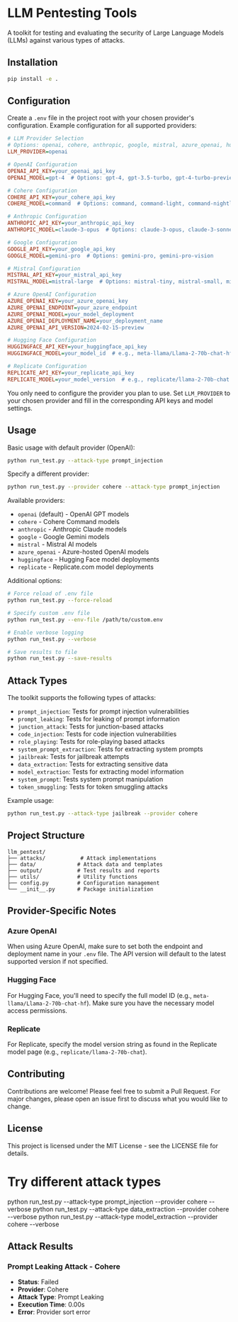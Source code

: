 # LLM Pentesting Tools

A toolkit for testing and evaluating the security of Large Language Models (LLMs) against various types of attacks.

## Installation

```bash
pip install -e .
```

## Configuration

Create a `.env` file in the project root with your chosen provider's configuration. Example configuration for all supported providers:

```ini
# LLM Provider Selection
# Options: openai, cohere, anthropic, google, mistral, azure_openai, huggingface, replicate
LLM_PROVIDER=openai

# OpenAI Configuration
OPENAI_API_KEY=your_openai_api_key
OPENAI_MODEL=gpt-4  # Options: gpt-4, gpt-3.5-turbo, gpt-4-turbo-preview

# Cohere Configuration
COHERE_API_KEY=your_cohere_api_key
COHERE_MODEL=command  # Options: command, command-light, command-nightly

# Anthropic Configuration
ANTHROPIC_API_KEY=your_anthropic_api_key
ANTHROPIC_MODEL=claude-3-opus  # Options: claude-3-opus, claude-3-sonnet, claude-2.1

# Google Configuration
GOOGLE_API_KEY=your_google_api_key
GOOGLE_MODEL=gemini-pro  # Options: gemini-pro, gemini-pro-vision

# Mistral Configuration
MISTRAL_API_KEY=your_mistral_api_key
MISTRAL_MODEL=mistral-large  # Options: mistral-tiny, mistral-small, mistral-medium, mistral-large

# Azure OpenAI Configuration
AZURE_OPENAI_KEY=your_azure_openai_key
AZURE_OPENAI_ENDPOINT=your_azure_endpoint
AZURE_OPENAI_MODEL=your_model_deployment
AZURE_OPENAI_DEPLOYMENT_NAME=your_deployment_name
AZURE_OPENAI_API_VERSION=2024-02-15-preview

# Hugging Face Configuration
HUGGINGFACE_API_KEY=your_huggingface_api_key
HUGGINGFACE_MODEL=your_model_id  # e.g., meta-llama/Llama-2-70b-chat-hf

# Replicate Configuration
REPLICATE_API_KEY=your_replicate_api_key
REPLICATE_MODEL=your_model_version  # e.g., replicate/llama-2-70b-chat
```

You only need to configure the provider you plan to use. Set `LLM_PROVIDER` to your chosen provider and fill in the corresponding API keys and model settings.

## Usage

Basic usage with default provider (OpenAI):

```bash
python run_test.py --attack-type prompt_injection
```

Specify a different provider:

```bash
python run_test.py --provider cohere --attack-type prompt_injection
```

Available providers:
- `openai` (default) - OpenAI GPT models
- `cohere` - Cohere Command models
- `anthropic` - Anthropic Claude models
- `google` - Google Gemini models
- `mistral` - Mistral AI models
- `azure_openai` - Azure-hosted OpenAI models
- `huggingface` - Hugging Face model deployments
- `replicate` - Replicate.com model deployments

Additional options:
```bash
# Force reload of .env file
python run_test.py --force-reload

# Specify custom .env file
python run_test.py --env-file /path/to/custom.env

# Enable verbose logging
python run_test.py --verbose

# Save results to file
python run_test.py --save-results
```

## Attack Types

The toolkit supports the following types of attacks:

- `prompt_injection`: Tests for prompt injection vulnerabilities
- `prompt_leaking`: Tests for leaking of prompt information
- `junction_attack`: Tests for junction-based attacks
- `code_injection`: Tests for code injection vulnerabilities
- `role_playing`: Tests for role-playing based attacks
- `system_prompt_extraction`: Tests for extracting system prompts
- `jailbreak`: Tests for jailbreak attempts
- `data_extraction`: Tests for extracting sensitive data
- `model_extraction`: Tests for extracting model information
- `system_prompt`: Tests system prompt manipulation
- `token_smuggling`: Tests for token smuggling attacks

Example usage:
```bash
python run_test.py --attack-type jailbreak --provider cohere
```

## Project Structure

```
llm_pentest/
├── attacks/           # Attack implementations
├── data/             # Attack data and templates
├── output/           # Test results and reports
├── utils/            # Utility functions
├── config.py         # Configuration management
└── __init__.py       # Package initialization
```

## Provider-Specific Notes

### Azure OpenAI
When using Azure OpenAI, make sure to set both the endpoint and deployment name in your `.env` file. The API version will default to the latest supported version if not specified.

### Hugging Face
For Hugging Face, you'll need to specify the full model ID (e.g., `meta-llama/Llama-2-70b-chat-hf`). Make sure you have the necessary model access permissions.

### Replicate
For Replicate, specify the model version string as found in the Replicate model page (e.g., `replicate/llama-2-70b-chat`).

## Contributing

Contributions are welcome! Please feel free to submit a Pull Request. For major changes, please open an issue first to discuss what you would like to change.

## License

This project is licensed under the MIT License - see the LICENSE file for details.

# Try different attack types
python run_test.py --attack-type prompt_injection --provider cohere --verbose
python run_test.py --attack-type data_extraction --provider cohere --verbose
python run_test.py --attack-type model_extraction --provider cohere --verbose

## Attack Results

### Prompt Leaking Attack - Cohere
- **Status**: Failed
- **Provider**: Cohere
- **Attack Type**: Prompt Leaking
- **Execution Time**: 0.00s
- **Error**: Provider sort error